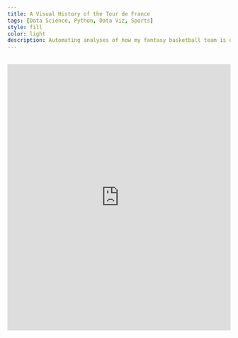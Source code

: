 ```yaml
---
title: A Visual History of the Tour de France
tags: [Data Science, Python, Data Viz, Sports]
style: fill
color: light
description: Automating analyses of how my fantasy basketball team is doing.
---
```


<br>

<iframe src="https://github.com/yontartu/yahoo-fantasy-reporting/blob/main/ex_plot.html"
    sandbox="allow-same-origin allow-scripts"
    width="100%"
    height="600"
    scrolling="no"
    seamless="seamless"
    frameborder="0">
</iframe>  